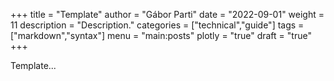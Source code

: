 +++
title = "Template"
author = "Gábor Parti"
date = "2022-09-01"
weight = 11
description = "Description."
categories = ["technical","guide"]
tags = ["markdown","syntax"]
menu = "main:posts"
plotly = "true"
draft = "true"
+++

Template...